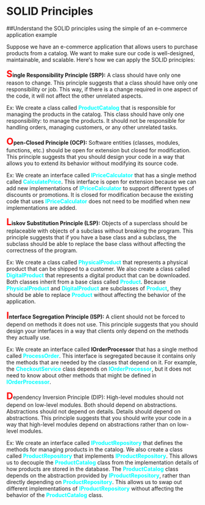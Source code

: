 # SOLID Principles


##Understand the SOLID principles using the simple of an e-commerce application example

Suppose we have an e-commerce application that allows users to purchase products from a catalog. We want to make sure our code is well-designed, maintainable, and scalable. Here's how we can apply the SOLID principles:

<font size="5" color="Red">**S**</font><b>ingle Responsibility Principle (SRP):</b> A class should have only one reason to change. This principle suggests that a class should have only one responsibility or job. This way, if there is a change required in one aspect of the code, it will not affect the other unrelated aspects.

Ex:
We create a class called <font color="cyan">**ProductCatalog**</font> that is responsible for managing the products in the catalog. This class should have only one responsibility: to manage the products. It should not be responsible for handling orders, managing customers, or any other unrelated tasks.

<font size="5" color="Red">**O**</font><b>pen-Closed Principle (OCP):</b> Software entities (classes, modules, functions, etc.) should be open for extension but closed for modification. This principle suggests that you should design your code in a way that allows you to extend its behavior without modifying its source code.

Ex:
We create an interface called <font color="cyan">**IPriceCalculator**</font> that has a single method called <font color="cyan">**CalculatePrice**</font>. This interface is open for extension because we can add new implementations of <font color="cyan">**IPriceCalculator**</font> to support different types of discounts or promotions. It is closed for modification because the existing code that uses <font color="cyan">**IPriceCalculator**</font> does not need to be modified when new implementations are added.

<font size="5" color="Red">**L**</font><b>iskov Substitution Principle (LSP):</b> Objects of a superclass should be replaceable with objects of a subclass without breaking the program. This principle suggests that if you have a base class and a subclass, the subclass should be able to replace the base class without affecting the correctness of the program.

Ex:
We create a class called <font color="cyan">**PhysicalProduct**</font> that represents a physical product that can be shipped to a customer. We also create a class called <font color="cyan">**DigitalProduct**</font> that represents a digital product that can be downloaded. Both classes inherit from a base class called <font color="cyan">**Product**</font>. Because <font color="cyan">**PhysicalProduct**</font> and <font color="cyan">**DigitalProduct**</font> are subclasses of <font color="cyan">**Product**</font>, they should be able to replace <font color="cyan">**Product**</font> without affecting the behavior of the application.

<font size="5" color="Red">**I**</font><b>nterface Segregation Principle (ISP):</b> A client should not be forced to depend on methods it does not use. This principle suggests that you should design your interfaces in a way that clients only depend on the methods they actually use.

Ex:
We create an interface called **IOrderProcessor** that has a single method called <font color="cyan">**ProcessOrder**</font>. This interface is segregated because it contains only the methods that are needed by the classes that depend on it. For example, the <font color="cyan">**CheckoutService**</font> class depends on <font color="cyan">**IOrderProcessor**</font>, but it does not need to know about other methods that might be defined in <font color="cyan">**IOrderProcessor**</font>.

<font size="5" color="Red">**D**</font>ependency Inversion Principle (DIP):</b> High-level modules should not depend on low-level modules. Both should depend on abstractions. Abstractions should not depend on details. Details should depend on abstractions. This principle suggests that you should write your code in a way that high-level modules depend on abstractions rather than on low-level modules.

Ex:
We create an interface called <font color="cyan">**IProductRepository**</font> that defines the methods for managing products in the catalog. We also create a class called <font color="cyan">**ProductRepository**</font> that implements <font color="cyan">**IProductRepository**</font>. This allows us to decouple the <font color="cyan">**ProductCatalog**</font> class from the implementation details of how products are stored in the database. The <font color="cyan">**ProductCatalog**</font> class depends on the abstraction provided by <font color="cyan">**IProductRepository**</font>, rather than directly depending on <font color="cyan">**ProductRepository**</font>. This allows us to swap out different implementations of <font color="cyan">**IProductRepository**</font> without affecting the behavior of the <font color="cyan">**ProductCatalog**</font> class.